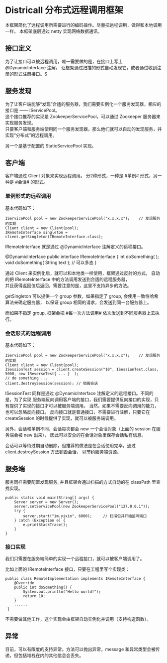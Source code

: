# Districall 分布式远程调用框架

本框架简化了远程调用所需要进行的编码操作。尽量把远程调用，做得和本地调用一样。
本框架底层通过 netty 实现网络数据通讯。

## 接口定义

为了让接口可以被远程调用，唯一需要做的是，在接口上写上 @DynamicInterface 注解。
让框架通过扫描的形式自动发现它，或者通过收到注册的形式注册接口。S

## 服务发现

为了让客户端能够“发现”合适的服务器，我们需要实例化一个服务发现器，相应的接口是 —— IServicePool。  
这个接口推荐的实现是 ZookeeperServicePool，可以通过 Zookeeper 服务器来实现服务发现。  
只要客户端和服务端使用同一个服务发现器，那么他们就可以自动的发现服务，并实现“分布式”的远程调用。

另一个是基于配置的 StaticServicePool 实现。

## 客户端

客户端通过 Client 对象来实现远程调用。
分2种形式，一种是 #单例# 形式，另一种是 #会话# 的形式。

### 单例形式的远程调用

基本代码如下：

    IServicePool pool = new ZookeeperServicePool("x.x.x.x");    // 发现服务的实现
    Client client = new Client(pool);
    IRemoteInterface singleton = client.getSingleton(IRemoteInterface.class);

IRemoteInterface 就是通过 @DynamicInterface 注解定义的远程接口。

@DynamicInterface
public interface IRemoteInterface {
    int doSomething( );
    void doSomething( String text );    // 可以多态
}

通过 Client 来实例化后，就可以和本地类一样使用，框架通过反射的方式，
自动的把 IRemoteInterface 中的方法调用发送到合适的远程服务器，  
并且获得返回值后返回，需要注意的是，这里不支持异步的方法。

getSingleton 可以提供一个 group 参数，如果指定了 group, 会使用一致性哈希算法来确定服务器，
以保证 group 相同的请求，会发送到同一台服务器上。

而如果不指定 group, 框架会把 #每一次方法调用# 依次发送到不同服务器上去执行。

### 会话形式的远程调用

基本代码如下：

    IServicePool pool = new ZookeeperServicePool("x.x.x.x");    // 发现服务的实现
    Client client = new Client(pool);
    ISessionTest session = client.createSession("10", ISessionTest.class, 5000, new IReverseTest{ ... }  );
    // do something ...
    client.destroySession(session); // 销毁会话

ISessionTest 同样是通过 @DynamicInterface 注解定义的远程接口。不同的是，为了实现
服务端反向调用客户端的接口，我们需要提供反向接口的实现，只有提供了实现的接口才可以被服务端调用。
当然，如果不需要反向调用的能力，也可以忽略反向接口。
反向接口就是普通接口，不需要进行注解，只要它在 createSession 的时候提供了实现，就可以被服务端调用。

另外，会话和单例不同，会话每次都会 new 一个会话对象（上面的 session 在服务端会被 new 出来），
因此可以安全的在会话对象里保存会话私有信息。

会话可以等待过期自动删除，但推荐的做法是在会话使用完毕，通过 client.destroySession 方法销毁会话，
以节约服务端资源。

## 服务端

服务同样需要配置发现服务, 并且框架会通过扫描的方式自动的在 classPath 里查找实现。

    public static void main(String[] args) {
        Server server = new Server();
        server.setServicePool(new ZookeeperServicePool("127.0.0.1"));
        try {
            server.start("im.yixin", 6000);     // 扫描包并开始监听端口 
        } catch (Exception e) {
            e.printStackTrace();
        }
    }

### 接口实现

我们只需要在服务端简单的实现一个远程接口，就可以被客户端调用了。

比如上面的 IRemoteInterface 接口，只要在工程里写个实现类：

    public class RemoteImplementation implements IRemoteInterface {
        @Override
        public int doSomething() {
            System.out.println("Hello world!");
            return 10;
        }
        ......
     }

不需要做其他工作，这个实现会由框架自动实例化并调用（支持构造函数）。

## 异常

目前，可以有限度的支持异常。方法可以抛出异常，message 和异常类型会被传递，但包括堆栈在内的其他信息会丢失。
